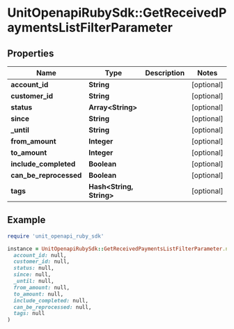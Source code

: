 # UnitOpenapiRubySdk::GetReceivedPaymentsListFilterParameter

## Properties

| Name | Type | Description | Notes |
| ---- | ---- | ----------- | ----- |
| **account_id** | **String** |  | [optional] |
| **customer_id** | **String** |  | [optional] |
| **status** | **Array&lt;String&gt;** |  | [optional] |
| **since** | **String** |  | [optional] |
| **_until** | **String** |  | [optional] |
| **from_amount** | **Integer** |  | [optional] |
| **to_amount** | **Integer** |  | [optional] |
| **include_completed** | **Boolean** |  | [optional] |
| **can_be_reprocessed** | **Boolean** |  | [optional] |
| **tags** | **Hash&lt;String, String&gt;** |  | [optional] |

## Example

```ruby
require 'unit_openapi_ruby_sdk'

instance = UnitOpenapiRubySdk::GetReceivedPaymentsListFilterParameter.new(
  account_id: null,
  customer_id: null,
  status: null,
  since: null,
  _until: null,
  from_amount: null,
  to_amount: null,
  include_completed: null,
  can_be_reprocessed: null,
  tags: null
)
```

